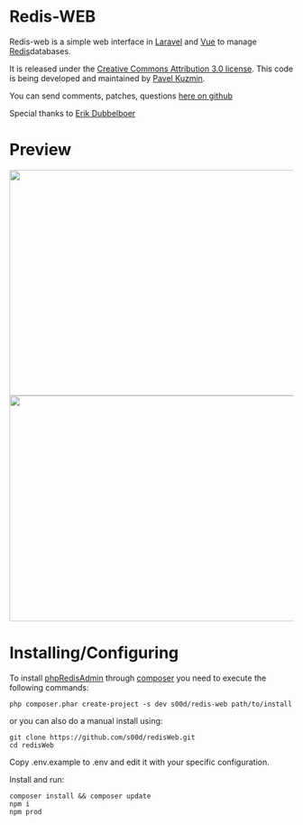 Redis-WEB
=========

Redis-web is a simple web interface in [Laravel](https://github.com/laravel/laravel)
and [Vue](https://github.com/vuejs/vue) to manage [Redis](http://redis.io/)databases.

It is released under the
[Creative Commons Attribution 3.0 license](http://creativecommons.org/licenses/by/3.0/).
This code is being developed and maintained by [Pavel Kuzmin](https://github.com/s00d/).

You can send comments, patches, questions
[here on github](https://github.com/s00d/redisWeb/issues)

Special thanks to [Erik Dubbelboer](https://github.com/ErikDubbelboer/)

Preview
=======

<p align="center">
  <img width="600" height="400" src="https://image.prntscr.com/image/5YRJw7Q2RX6g_xVAtZED6A.png"><br>
  <img width="600" height="400" src="https://image.prntscr.com/image/Zq6zI-4STlqFAHADFJgW1Q.png">
</p>



Installing/Configuring
======================

To install [phpRedisAdmin](https://packagist.org/packages/s00d/redis-web) through [composer](http://getcomposer.org/) you need to execute the following commands:

```
php composer.phar create-project -s dev s00d/redis-web path/to/install
```

or you can also do a manual install using:

```
git clone https://github.com/s00d/redisWeb.git
cd redisWeb
```

Copy .env.example to .env and edit it with your specific configuration.

Install and run:

```
composer install && composer update
npm i
npm prod
```

